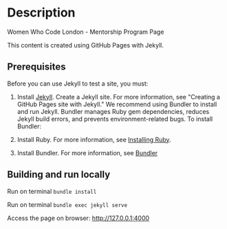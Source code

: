 # Description

Women Who Code London - Mentorship Program Page


This content is created using GitHub Pages with Jekyll. 

##  Prerequisites
Before you can use Jekyll to test a site, you must:

1. Install [Jekyll](https://jekyllrb.com/docs/installation/).
Create a Jekyll site. For more information, see "Creating a GitHub Pages site with Jekyll."
We recommend using Bundler to install and run Jekyll. Bundler manages Ruby gem dependencies, reduces Jekyll build errors, and prevents environment-related bugs. To install Bundler:

2. Install Ruby. For more information, see [Installing Ruby](https://www.ruby-lang.org/en/documentation/installation/).
3. Install Bundler. For more information, see [Bundler](https://bundler.io/)

## Building and run locally

Run on terminal `bundle install`

Run on terminal `bundle exec jekyll serve`

Access the page on browser: http://127.0.0.1:4000